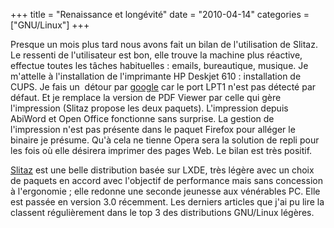 +++
title = "Renaissance et longévité"
date = "2010-04-14"
categories = ["GNU/Linux"]
+++

Presque un mois plus tard nous avons fait un bilan de l'utilisation de Slitaz.
Le ressenti de l'utilisateur est bon, elle trouve la machine plus réactive,
effectue toutes les tâches habituelles : emails, bureautique, musique. Je
m'attelle à l'installation de l'imprimante HP Deskjet 610 : installation de
CUPS. Je fais un  détour par
[google](http://forum.slitaz.org/index.php/discussion/comment/1986/) car le port
LPT1 n'est pas détecté par défaut. Et je remplace la version de PDF Viewer
par celle qui gère l'impression (Slitaz propose les deux paquets). L'impression
depuis AbiWord et Open Office fonctionne sans surprise. La gestion de
l'impression n'est pas présente dans le paquet Firefox pour alléger le binaire
je présume. Qu'à cela ne tienne Opera sera la solution de repli pour les fois
où elle désirera imprimer des pages Web. Le bilan est très positif.


 [Slitaz](http://www.slitaz.org/) est une belle distribution basée sur LXDE,
très légère avec un choix de paquets en accord avec l'objectif de performance
mais sans concession à l'ergonomie ; elle redonne une seconde jeunesse aux
vénérables PC. Elle est passée en version 3.0 récemment. Les derniers
articles que j'ai pu lire la classent régulièrement dans le top 3 des
distributions GNU/Linux légères.
